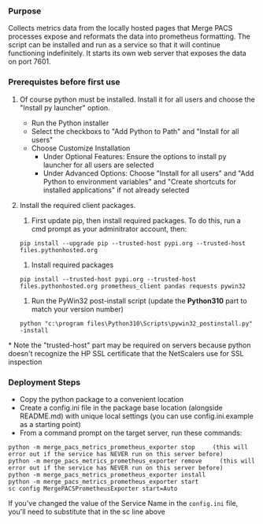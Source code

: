 ### Purpose
Collects metrics data from the locally hosted pages that Merge PACS processes expose and reformats the data into prometheus formatting. The script can be installed and run as a service so that it will continue functioning indefinitely. It starts its own web server that exposes the data on port 7601.

### Prerequistes before first use
1) Of course python must be installed. Install it for all users and choose the "Install py launcher" option.
    * Run the Python installer
    * Select the checkboxs to "Add Python to Path" and "Install for all users"
    * Choose Customize Installation
        * Under Optional Features: Ensure the options to install py launcher for all users are selected
        * Under Advanced Options: Choose "Install for all users" and "Add Python to environment variables" and "Create shortcuts for installed applications" if not already selected

1) Install the required client packages. 
    1) First update pip, then install required packages. To do this, run a cmd prompt as your adminitrator account, then:
    ```
    pip install --upgrade pip --trusted-host pypi.org --trusted-host files.pythonhosted.org
    ```
    1) Install required packages
    ```
    pip install --trusted-host pypi.org --trusted-host files.pythonhosted.org prometheus_client pandas requests pywin32
    ```
    1) Run the PyWin32 post-install script (update the **Python310** part to match your version number)
    ```
    python "c:\program files\Python310\Scripts\pywin32_postinstall.py" -install
    ```
 \* Note the "trusted-host" part may be required on servers because python doesn't recognize the HP SSL certificate that the NetScalers use for SSL inspection

### Deployment Steps
* Copy the python package to a convenient location
* Create a config.ini file in the package base location (alongside README.md) with unique local settings (you can use config.ini.example as a starting point)
* From a command prompt on the target server, run these commands: 
```
python -m merge_pacs_metrics_prometheus_exporter stop     (this will error out if the service has NEVER run on this server before)
python -m merge_pacs_metrics_prometheus_exporter remove     (this will error out if the service has NEVER run on this server before)
python -m merge_pacs_metrics_prometheus_exporter install
python -m merge_pacs_metrics_prometheus_exporter start
sc config MergePACSPrometheusExporter start=Auto
```

If you've changed the value of the Service Name in the ```config.ini``` file, you'll need to substitute that in the sc line above